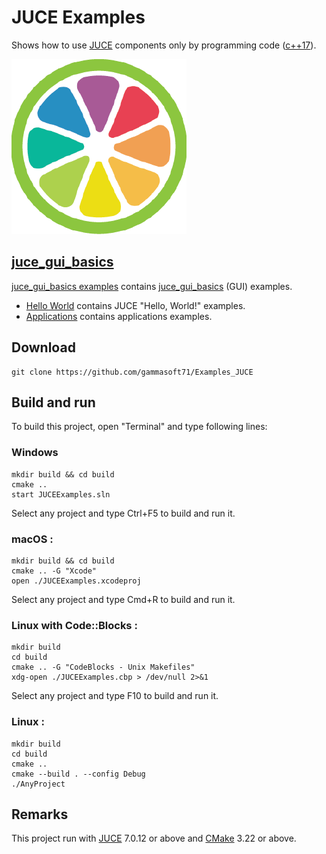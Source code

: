 # JUCE Examples

Shows how to use [JUCE](https://juce.com) components only by programming code ([c++17](https://en.cppreference.com/w/)).

[![JUCE](docs/Pictures/JUCE.png)](https://juce.com)

<!---
## [juce_analytics](juce_analytics/README.md) 

* Not yet implemented

## [juce_audio_basics](juce_audio_basics/README.md) 

* Not yet implemented

## [juce_audio_devices](juce_audio_devices/README.md) 

* Not yet implemented

## [juce_audio_formats](juce_audio_formats/README.md) 

* Not yet implemented

## [juce_audio_plugin_client](juce_audio_plugin_client/README.md) 

* Not yet implemented

## [juce_audio_processors](juce_audio_processors/README.md) 

* Not yet implemented

## [juce_audio_utils](juce_audio_utils/README.md) 

* Not yet implemented

## [juce_box2d](juce_box2d/README.md) 

* Not yet implemented

## [juce_core](juce_core/README.md) 

* Not yet implemented

## [juce_cryptography](juce_cryptography/README.md) 

* Not yet implemented

## [juce_data_structures](juce_data_structures/README.md) 

* Not yet implemented

## [juce_dsp](juce_dsp/README.md) 

* Not yet implemented

## [juce_events](juce_events/README.md) 

* Not yet implemented

## [juce_graphics](juce_graphics/README.md) 

* Not yet implemented
--->

## [juce_gui_basics](juce_gui_basics/README.md) 

[juce_gui_basics examples](juce_gui_basics/README.md) contains [juce_gui_basics](https://docs.juce.com/master/group__juce__gui__basics.html) (GUI) examples.

* [Hello World](juce_gui_basics/HelloWorlds/README.md) contains JUCE "Hello, World!" examples.
* [Applications](juce_gui_basics/Applications/README.md) contains applications examples.

<!---
## [juce_gui_extra](juce_gui_extra/README.md) 

* Not yet implemented

## [juce_midi_ci](juce_midi_ci/README.md) 

* Not yet implemented

## [juce_opengl](juce_opengl/README.md) 

* Not yet implemented

## [juce_osc](juce_osc/README.md) 

* Not yet implemented

## [juce_product_unlocking](juce_product_unlocking/README.md) 

* Not yet implemented

## [juce_video](juce_video/README.md) 

* Not yet implemented
--->

## Download

``` shell
git clone https://github.com/gammasoft71/Examples_JUCE
```

## Build and run

To build this project, open "Terminal" and type following lines:

### Windows

``` shell
mkdir build && cd build
cmake ..
start JUCEExamples.sln
```

Select any project and type Ctrl+F5 to build and run it.

### macOS :

``` shell
mkdir build && cd build
cmake .. -G "Xcode"
open ./JUCEExamples.xcodeproj
```

Select any project and type Cmd+R to build and run it.

### Linux with Code::Blocks :

``` shell
mkdir build
cd build
cmake .. -G "CodeBlocks - Unix Makefiles"
xdg-open ./JUCEExamples.cbp > /dev/null 2>&1
```

Select any project and type F10 to build and run it.

### Linux :

``` shell
mkdir build
cd build
cmake ..
cmake --build . --config Debug
./AnyProject
```

## Remarks

This project run with  [JUCE](https://juce.com) 7.0.12 or above and [CMake](https://cmake.org) 3.22 or above.
